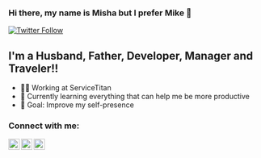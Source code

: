 ### Hi there, my name is Misha but I prefer Mike 👋

[![Twitter Follow](https://img.shields.io/twitter/follow/mak_egik?label=follow%20me&logo=twitter&style=flat-square)](https://twitter.com/intent/follow?original_referer=https%3A%2F%2Fgithub.com%2Fmak_egik&screen_name=mak_egik)

## I'm a Husband, Father, Developer, Manager and Traveler!!

- 👨‍💻 Working at ServiceTitan
- 🌱 Currently learning everything that can help me be more productive
- 🥅 Goal: Improve my self-presence

### Connect with me:

[<img align="left" alt="codeSTACKr | Twitter" width="22px" src="https://cdn.jsdelivr.net/npm/simple-icons@v3/icons/twitter.svg" />][twitter]
[<img align="left" alt="codeSTACKr | LinkedIn" width="22px" src="https://cdn.jsdelivr.net/npm/simple-icons@v3/icons/linkedin.svg" />][linkedin]
[<img align="left" alt="codeSTACKr | Instagram" width="22px" src="https://cdn.jsdelivr.net/npm/simple-icons@v3/icons/instagram.svg" />][instagram]

[twitter]: https://twitter.com/mak_egik
[instagram]: https://instagram.com/mkozh
[linkedin]: https://www.linkedin.com/in/makozhevnikov
